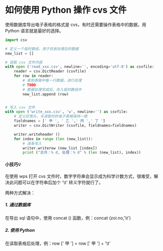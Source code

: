 # 如何使用 Python 操作 cvs 文件


使用数据库导出电子表格的格式是 cvs，有时还需要操作表格中的数据，用 Python 语言就是最好的选择。

``` python
import csv

# 定义一个临时数组，用于存放处理后的数据
new_list = []

# 读取 csv 文件内容
with open ('read_xxx.csv', newline='', encoding='utf-8') as csvfile:
    reader = csv.DictReader (csvfile)
    for row in reader:
        # 拿到表格中每一行数据，进行处理
        # TODO
        # 数据处理完成后，存入临时数组中
        new_list.append (row)


# 写入 csv 文件
with open ('write_xxx.csv', 'w', newline='') as csvfile:
    # 定义好表头，与读取时的电子表格保持一致
    fieldnames = [' 甲 ', ' 乙 ',' 丙 ',' 丁 ']
    writer = csv.DictWriter (csvfile, fieldnames=fieldnames)

    writer.writeheader ()
    for index in range (len (new_list)):
        # 逐条写入
        writer.writerow (new_list [index])
        print ("总共：% d, 处理：% d" % (len (new_list), index))
```

#### 小技巧💡

在使用 wps 打开 cvs 文件时，数字字符串会显示成为科学计数方式，很难受，解决此问题可以在字符串后加个 '\t' 转义字符就行了。

两种方式解决：
##### 1. 通过数据库
在导出 sql 语句中，使用 concat () 函数，例：concat (zoi.no,'\t')

##### 2. 使用 Python
在读取表格后处理，例：row [' 甲 '] = row [' 甲 '] + '\t'
